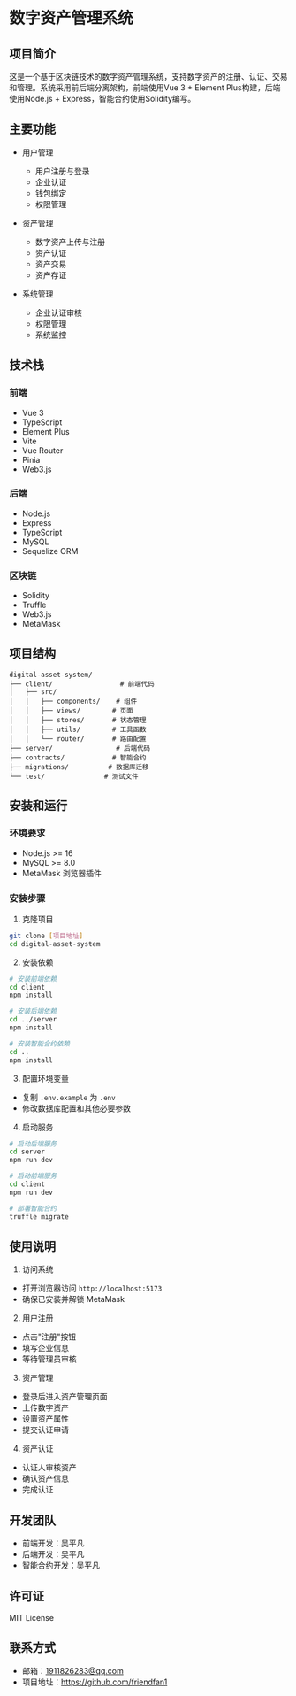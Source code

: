 # 数字资产管理系统

## 项目简介

这是一个基于区块链技术的数字资产管理系统，支持数字资产的注册、认证、交易和管理。系统采用前后端分离架构，前端使用Vue 3 + Element Plus构建，后端使用Node.js + Express，智能合约使用Solidity编写。

## 主要功能

- 用户管理

  - 用户注册与登录
  - 企业认证
  - 钱包绑定
  - 权限管理
- 资产管理

  - 数字资产上传与注册
  - 资产认证
  - 资产交易
  - 资产存证
- 系统管理

  - 企业认证审核
  - 权限管理
  - 系统监控

## 技术栈

### 前端

- Vue 3
- TypeScript
- Element Plus
- Vite
- Vue Router
- Pinia
- Web3.js

### 后端

- Node.js
- Express
- TypeScript
- MySQL
- Sequelize ORM

### 区块链

- Solidity
- Truffle
- Web3.js
- MetaMask

## 项目结构

```
digital-asset-system/
├── client/                 # 前端代码
│   ├── src/
│   │   ├── components/    # 组件
│   │   ├── views/        # 页面
│   │   ├── stores/       # 状态管理
│   │   ├── utils/        # 工具函数
│   │   └── router/       # 路由配置
├── server/                # 后端代码
├── contracts/            # 智能合约
├── migrations/          # 数据库迁移
└── test/               # 测试文件
```

## 安装和运行

### 环境要求

- Node.js >= 16
- MySQL >= 8.0
- MetaMask 浏览器插件

### 安装步骤

1. 克隆项目

```bash
git clone [项目地址]
cd digital-asset-system
```

2. 安装依赖

```bash
# 安装前端依赖
cd client
npm install

# 安装后端依赖
cd ../server
npm install

# 安装智能合约依赖
cd ..
npm install
```

3. 配置环境变量

- 复制 `.env.example` 为 `.env`
- 修改数据库配置和其他必要参数

4. 启动服务

```bash
# 启动后端服务
cd server
npm run dev

# 启动前端服务
cd client
npm run dev

# 部署智能合约
truffle migrate
```

## 使用说明

1. 访问系统

- 打开浏览器访问 `http://localhost:5173`
- 确保已安装并解锁 MetaMask

2. 用户注册

- 点击"注册"按钮
- 填写企业信息
- 等待管理员审核

3. 资产管理

- 登录后进入资产管理页面
- 上传数字资产
- 设置资产属性
- 提交认证申请

4. 资产认证

- 认证人审核资产
- 确认资产信息
- 完成认证

## 开发团队

- 前端开发：吴平凡
- 后端开发：吴平凡
- 智能合约开发：吴平凡

## 许可证

MIT License

## 联系方式

- 邮箱：1911826283@qq.com
- 项目地址：https://github.com/friendfan1
